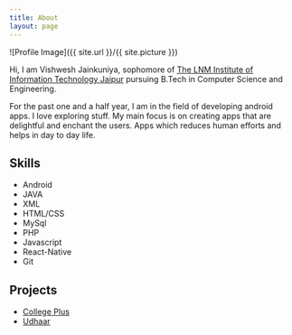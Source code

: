 ```yaml
---
title: About
layout: page
---
```

![Profile Image]({{ site.url }}/{{ site.picture }})

<p>Hi, I am Vishwesh Jainkuniya, sophomore of <a href="http://www.lnmiit.ac.in/">The LNM Institute of Information Technology Jaipur</a> pursuing B.Tech in Computer Science and Engineering. </p>

<p>For the past one and a half year, I am in the field of developing android apps. I love exploring stuff. My main focus is on creating apps that are delightful and enchant the users. Apps which reduces human efforts and helps in day to day life.</p>

<h2>Skills</h2>

<ul class="skill-list">
	<li>Android</li>
	<li>JAVA</li>
	<li>XML</li>
	<li>HTML/CSS</li>
	<li>MySql</li>
	<li>PHP</li>
	<li>Javascript</li>
	<li>React-Native</li>
	<li>Git</li>
</ul>

<h2>Projects</h2>

<ul>
	<li><a href="http://bit.ly/college-plus">College Plus</a></li>
	<li><a href="http://bit.ly/udhaar-app">Udhaar</a></li>
</ul>
